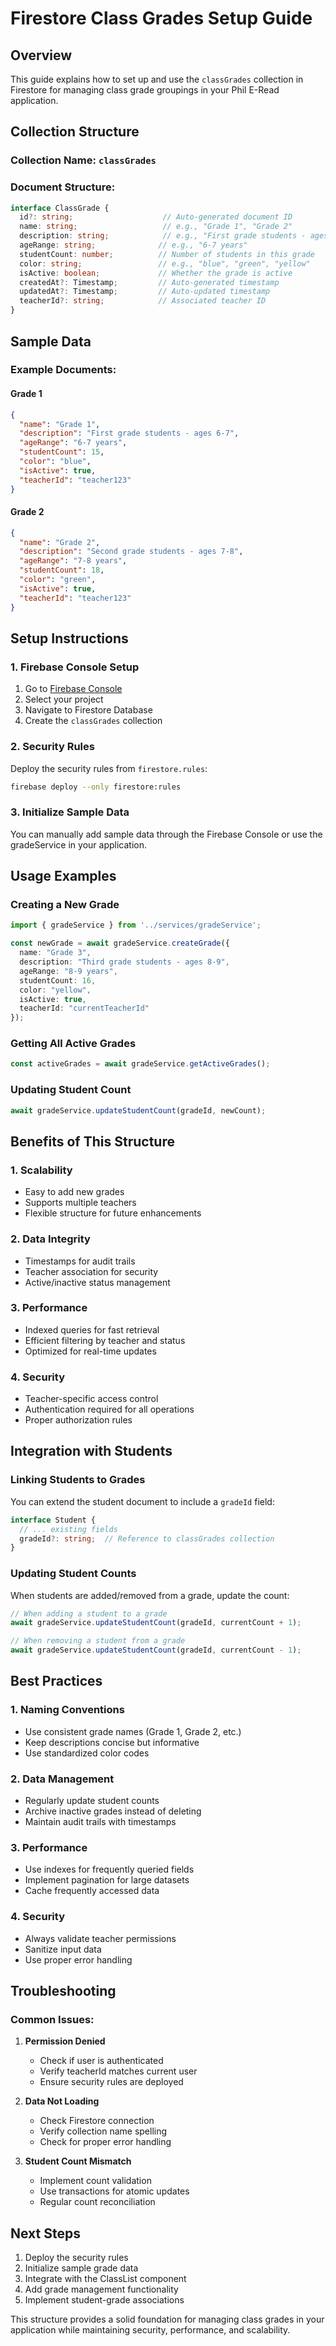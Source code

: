 # Firestore Class Grades Setup Guide

## Overview
This guide explains how to set up and use the `classGrades` collection in Firestore for managing class grade groupings in your Phil E-Read application.

## Collection Structure

### Collection Name: `classGrades`

### Document Structure:
```typescript
interface ClassGrade {
  id?: string;                    // Auto-generated document ID
  name: string;                   // e.g., "Grade 1", "Grade 2"
  description: string;            // e.g., "First grade students - ages 6-7"
  ageRange: string;              // e.g., "6-7 years"
  studentCount: number;          // Number of students in this grade
  color: string;                 // e.g., "blue", "green", "yellow"
  isActive: boolean;             // Whether the grade is active
  createdAt?: Timestamp;         // Auto-generated timestamp
  updatedAt?: Timestamp;         // Auto-updated timestamp
  teacherId?: string;            // Associated teacher ID
}
```

## Sample Data

### Example Documents:

#### Grade 1
```json
{
  "name": "Grade 1",
  "description": "First grade students - ages 6-7",
  "ageRange": "6-7 years",
  "studentCount": 15,
  "color": "blue",
  "isActive": true,
  "teacherId": "teacher123"
}
```

#### Grade 2
```json
{
  "name": "Grade 2",
  "description": "Second grade students - ages 7-8",
  "ageRange": "7-8 years",
  "studentCount": 18,
  "color": "green",
  "isActive": true,
  "teacherId": "teacher123"
}
```

## Setup Instructions

### 1. Firebase Console Setup
1. Go to [Firebase Console](https://console.firebase.google.com/)
2. Select your project
3. Navigate to Firestore Database
4. Create the `classGrades` collection

### 2. Security Rules
Deploy the security rules from `firestore.rules`:
```bash
firebase deploy --only firestore:rules
```

### 3. Initialize Sample Data
You can manually add sample data through the Firebase Console or use the gradeService in your application.

## Usage Examples

### Creating a New Grade
```typescript
import { gradeService } from '../services/gradeService';

const newGrade = await gradeService.createGrade({
  name: "Grade 3",
  description: "Third grade students - ages 8-9",
  ageRange: "8-9 years",
  studentCount: 16,
  color: "yellow",
  isActive: true,
  teacherId: "currentTeacherId"
});
```

### Getting All Active Grades
```typescript
const activeGrades = await gradeService.getActiveGrades();
```

### Updating Student Count
```typescript
await gradeService.updateStudentCount(gradeId, newCount);
```

## Benefits of This Structure

### 1. **Scalability**
- Easy to add new grades
- Supports multiple teachers
- Flexible structure for future enhancements

### 2. **Data Integrity**
- Timestamps for audit trails
- Teacher association for security
- Active/inactive status management

### 3. **Performance**
- Indexed queries for fast retrieval
- Efficient filtering by teacher and status
- Optimized for real-time updates

### 4. **Security**
- Teacher-specific access control
- Authentication required for all operations
- Proper authorization rules

## Integration with Students

### Linking Students to Grades
You can extend the student document to include a `gradeId` field:

```typescript
interface Student {
  // ... existing fields
  gradeId?: string;  // Reference to classGrades collection
}
```

### Updating Student Counts
When students are added/removed from a grade, update the count:

```typescript
// When adding a student to a grade
await gradeService.updateStudentCount(gradeId, currentCount + 1);

// When removing a student from a grade
await gradeService.updateStudentCount(gradeId, currentCount - 1);
```

## Best Practices

### 1. **Naming Conventions**
- Use consistent grade names (Grade 1, Grade 2, etc.)
- Keep descriptions concise but informative
- Use standardized color codes

### 2. **Data Management**
- Regularly update student counts
- Archive inactive grades instead of deleting
- Maintain audit trails with timestamps

### 3. **Performance**
- Use indexes for frequently queried fields
- Implement pagination for large datasets
- Cache frequently accessed data

### 4. **Security**
- Always validate teacher permissions
- Sanitize input data
- Use proper error handling

## Troubleshooting

### Common Issues:

1. **Permission Denied**
   - Check if user is authenticated
   - Verify teacherId matches current user
   - Ensure security rules are deployed

2. **Data Not Loading**
   - Check Firestore connection
   - Verify collection name spelling
   - Check for proper error handling

3. **Student Count Mismatch**
   - Implement count validation
   - Use transactions for atomic updates
   - Regular count reconciliation

## Next Steps

1. Deploy the security rules
2. Initialize sample grade data
3. Integrate with the ClassList component
4. Add grade management functionality
5. Implement student-grade associations

This structure provides a solid foundation for managing class grades in your application while maintaining security, performance, and scalability. 
